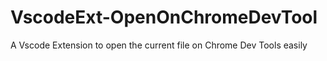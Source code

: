 # VscodeExt-OpenOnChromeDevTool
A Vscode Extension to open the current file on Chrome Dev Tools easily
